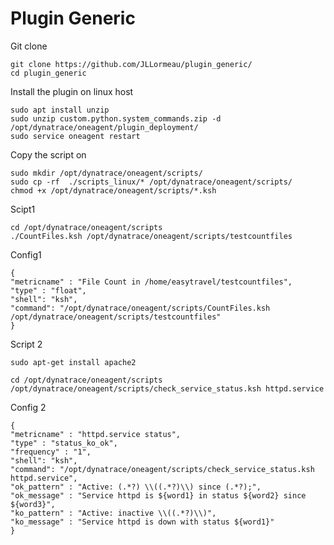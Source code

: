 # Plugin Generic

Git clone

    git clone https://github.com/JLLormeau/plugin_generic/
    cd plugin_generic
   
 
Install the plugin on linux host
   
    sudo apt install unzip
    sudo unzip custom.python.system_commands.zip -d /opt/dynatrace/oneagent/plugin_deployment/
    sudo service oneagent restart

Copy the script on

    sudo mkdir /opt/dynatrace/oneagent/scripts/
    sudo cp -rf  ./scripts_linux/* /opt/dynatrace/oneagent/scripts/
    chmod +x /opt/dynatrace/oneagent/scripts/*.ksh
  

Scipt1 

    cd /opt/dynatrace/oneagent/scripts
    ./CountFiles.ksh /opt/dynatrace/oneagent/scripts/testcountfiles

Config1

    {
    "metricname" : "File Count in /home/easytravel/testcountfiles",
    "type" : "float",
    "shell": "ksh",
    "command": "/opt/dynatrace/oneagent/scripts/CountFiles.ksh /opt/dynatrace/oneagent/scripts/testcountfiles"
    }


Script 2

    sudo apt-get install apache2
  
    cd /opt/dynatrace/oneagent/scripts
    /opt/dynatrace/oneagent/scripts/check_service_status.ksh httpd.service
  
  
 Config 2
 
    {
    "metricname" : "httpd.service status",
    "type" : "status_ko_ok",
    "frequency" : "1",
    "shell": "ksh",
    "command": "/opt/dynatrace/oneagent/scripts/check_service_status.ksh httpd.service",
    "ok_pattern" : "Active: (.*?) \\((.*?)\\) since (.*?);",
    "ok_message" : "Service httpd is ${word1} in status ${word2} since ${word3}",
    "ko_pattern" : "Active: inactive \\((.*?)\\)",
    "ko_message" : "Service httpd is down with status ${word1}"
    }

